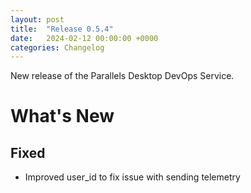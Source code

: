 ```yaml
---
layout: post
title:  "Release 0.5.4"
date:   2024-02-12 00:00:00 +0000
categories: Changelog
---
```


New release of the Parallels Desktop DevOps Service.

# What's New

## Fixed

- Improved user_id to fix issue with sending telemetry
